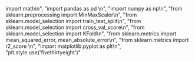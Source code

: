 import math\n",
    "import pandas as pd \n",
    "import numpy as np\n",
    "from sklearn.preprocessing import MinMaxScaler\n",
    "from sklearn.model_selection import train_test_split\n",
    "from sklearn.model_selection import cross_val_score\n",
    "from sklearn.model_selection import KFold\n",
    "from sklearn.metrics import mean_squared_error, mean_absolute_error\n",
    "from sklearn.metrics import r2_score \n",
    "import matplotlib.pyplot as plt\n",
    "plt.style.use('fivethirtyeight')"
